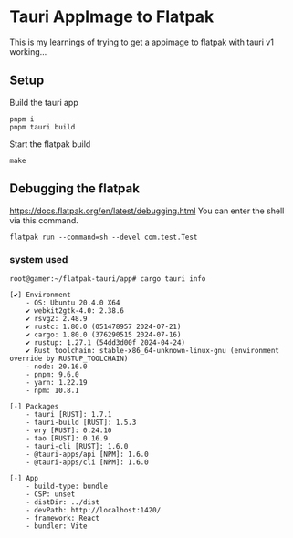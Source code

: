 # Tauri AppImage to Flatpak

This is my learnings of trying to get a appimage to flatpak with tauri v1 working...

## Setup

Build the tauri app
```
pnpm i
pnpm tauri build
```

Start the flatpak build
```
make
```

## Debugging the flatpak
https://docs.flatpak.org/en/latest/debugging.html
You can enter the shell via this command.
```
flatpak run --command=sh --devel com.test.Test
```

### system used

```
root@gamer:~/flatpak-tauri/app# cargo tauri info

[✔] Environment
    - OS: Ubuntu 20.4.0 X64
    ✔ webkit2gtk-4.0: 2.38.6
    ✔ rsvg2: 2.48.9
    ✔ rustc: 1.80.0 (051478957 2024-07-21)
    ✔ cargo: 1.80.0 (376290515 2024-07-16)
    ✔ rustup: 1.27.1 (54dd3d00f 2024-04-24)
    ✔ Rust toolchain: stable-x86_64-unknown-linux-gnu (environment override by RUSTUP_TOOLCHAIN)
    - node: 20.16.0
    - pnpm: 9.6.0
    - yarn: 1.22.19
    - npm: 10.8.1

[-] Packages
    - tauri [RUST]: 1.7.1
    - tauri-build [RUST]: 1.5.3
    - wry [RUST]: 0.24.10
    - tao [RUST]: 0.16.9
    - tauri-cli [RUST]: 1.6.0
    - @tauri-apps/api [NPM]: 1.6.0
    - @tauri-apps/cli [NPM]: 1.6.0

[-] App
    - build-type: bundle
    - CSP: unset
    - distDir: ../dist
    - devPath: http://localhost:1420/
    - framework: React
    - bundler: Vite
```